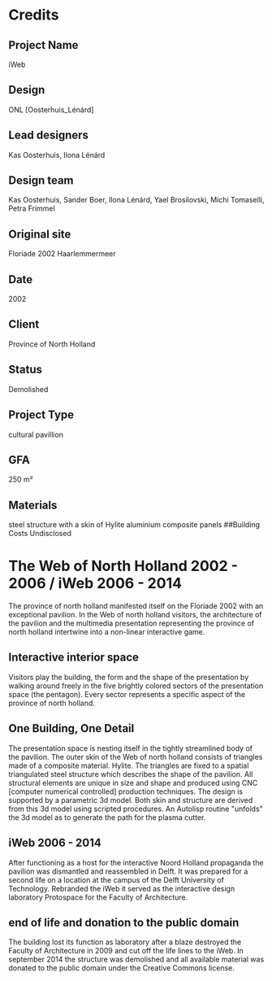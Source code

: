 # Credits
## Project Name
iWeb
## Design
 ONL [Oosterhuis_Lénárd]
## Lead designers
Kas Oosterhuis,  Ilona Lénárd
## Design team
Kas Oosterhuis,  Sander Boer,  Ilona Lénárd,  Yael Brosilovski,  Michi Tomaselli,  Petra Frimmel
## Original site
Floriade 2002 Haarlemmermeer
## Date
2002
## Client
Province of North Holland
## Status
Demolished
## Project Type
cultural pavillion
## GFA
250 m²
## Materials
 steel structure with a skin of Hylite aluminium composite panels
##Building Costs
Undisclosed
# The Web of North Holland 2002 - 2006 / iWeb 2006 - 2014
The province of north holland manifested itself on the Floriade 2002 with an exceptional pavilion. In the Web of north holland  visitors, the architecture of the pavilion and the multimedia presentation representing the province of north holland intertwine into a non-linear interactive game.<br>
## Interactive interior space
Visitors play the building, the form and the shape of the presentation by walking around freely in the five brightly colored sectors of the presentation space (the pentagon). Every sector represents a specific aspect of the province of north holland.
## One Building, One Detail
The presentation space is nesting itself in the tightly streamlined body of the pavilion. The outer skin of the Web of north holland consists of triangles made of a composite material.
Hylite. The triangles are fixed to a spatial triangulated steel structure which describes the shape of the pavilion. All structural elements are unique in size and shape and produced using CNC [computer numerical controlled] production techniques. The design is supported by a parametric 3d model. Both skin and structure are derived from this 3d model using scripted procedures. An Autolisp routine "unfolds" the 3d model as to generate the path for the plasma cutter.
## iWeb 2006 - 2014
After functioning as a host for the interactive Noord Holland propaganda the pavilion was dismantled and reassembled in Delft. It was prepared for a second life on a location at the campus of the Delft University of Technology. Rebranded the iWeb it served as the interactive design laboratory Protospace for the Faculty of Architecture.
## end of life and donation to the public domain
The building lost its function as laboratory after a blaze destroyed the Faculty of Architecture in 2009 and cut off the life lines to the iWeb. In september 2014 the structure was demolished and all available material was donated to the public domain under the Creative Commons license.

